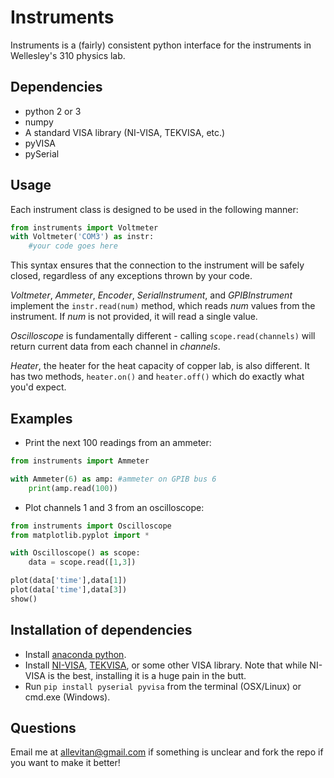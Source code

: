 # Instruments

Instruments is a (fairly) consistent python interface for the instruments in Wellesley's 310 physics lab.

## Dependencies

* python 2 or 3
* numpy
* A standard VISA library (NI-VISA, TEKVISA, etc.)
* pyVISA
* pySerial

## Usage

Each instrument class is designed to be used in the following manner:

```python
from instruments import Voltmeter
with Voltmeter('COM3') as instr:
	#your code goes here
```

This syntax ensures that the connection to the instrument will be safely closed, regardless of any exceptions thrown by your code.

_Voltmeter_, _Ammeter_, _Encoder_, _SerialInstrument_, and _GPIBInstrument_ implement the `instr.read(num)` method, which reads _num_ values from the instrument. If _num_ is not provided, it will read a single value.

_Oscilloscope_ is fundamentally different - calling `scope.read(channels)` will return current data from each channel in _channels_.

_Heater_, the heater for the heat capacity of copper lab, is also different. It has two methods, `heater.on()` and `heater.off()` which do exactly what you'd expect.

## Examples

* Print the next 100 readings from an ammeter:
```python
from instruments import Ammeter

with Ammeter(6) as amp: #ammeter on GPIB bus 6
	print(amp.read(100))
```
* Plot channels 1 and 3 from an oscilloscope:
```python
from instruments import Oscilloscope
from matplotlib.pyplot import *

with Oscilloscope() as scope:
	data = scope.read([1,3])

plot(data['time'],data[1])
plot(data['time'],data[3])
show()
```

## Installation of dependencies

* Install [anaconda python](https://store.continuum.io/cshop/anaconda/).
* Install [NI-VISA](http://www.ni.com/visa/), [TEKVISA](https://www.google.com/#q=tekvisa), or some other VISA library. Note that while NI-VISA is the best, installing it is a huge pain in the butt.
* Run `pip install pyserial pyvisa` from the terminal (OSX/Linux) or cmd.exe (Windows).

## Questions
Email me at allevitan@gmail.com if something is unclear and fork the repo if you want to make it better!

